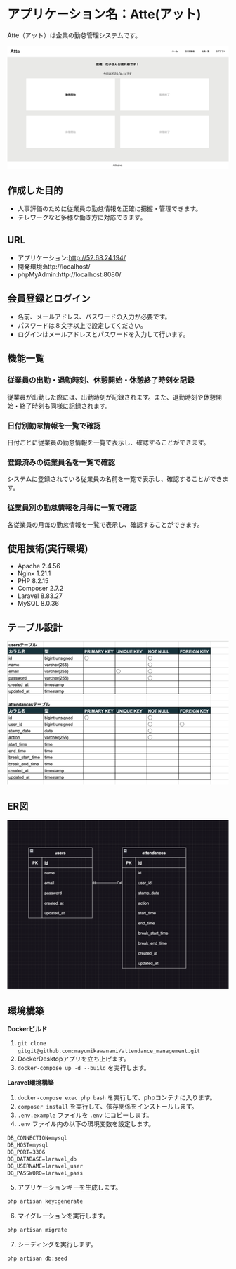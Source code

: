 # アプリケーション名：Atte(アット)
Atte（アット）は企業の勤怠管理システムです。

![alt text](Atte_MainPage.png)

## 作成した目的
- 人事評価のために従業員の勤怠情報を正確に把握・管理できます。
- テレワークなど多様な働き方に対応できます。

## URL
- アプリケーション:http://52.68.24.194/
- 開発環境:http://localhost/
- phpMyAdmin:http://localhost:8080/

## 会員登録とログイン
- 名前、メールアドレス、パスワードの入力が必要です。
- パスワードは８文字以上で設定してください。
- ログインはメールアドレスとパスワードを入力して行います。

## 機能一覧
### 従業員の出勤・退勤時刻、休憩開始・休憩終了時刻を記録
従業員が出勤した際には、出勤時刻が記録されます。また、退勤時刻や休憩開始・終了時刻も同様に記録されます。
### 日付別勤怠情報を一覧で確認
日付ごとに従業員の勤怠情報を一覧で表示し、確認することができます。
### 登録済みの従業員名を一覧で確認
システムに登録されている従業員の名前を一覧で表示し、確認することができます。
### 従業員別の勤怠情報を月毎に一覧で確認
各従業員の月毎の勤怠情報を一覧で表示し、確認することができます。

## 使用技術(実行環境)
- Apache 2.4.56
- Nginx 1.21.1
- PHP 8.2.15
- Composer 2.7.2
- Laravel 8.83.27
- MySQL 8.0.36

## テーブル設計
![alt text](attendance_management_table_design.png)

## ER図
![alt text](ER_Diagram.png)

## 環境構築
**Dockerビルド**
1. `git clone gitgit@github.com:mayumikawanami/attendance_management.git`
2. DockerDesktopアプリを立ち上げます。
3. `docker-compose up -d --build` を実行します。

**Laravel環境構築**
1. `docker-compose exec php bash` を実行して、phpコンテナに入ります。
2. `composer install` を実行して、依存関係をインストールします。
3. `.env.example` ファイルを `.env` にコピーします。
4. `.env` ファイル内の以下の環境変数を設定します。
```plaintext
DB_CONNECTION=mysql
DB_HOST=mysql
DB_PORT=3306
DB_DATABASE=laravel_db
DB_USERNAME=laravel_user
DB_PASSWORD=laravel_pass
```
5. アプリケーションキーを生成します。
``` bash
php artisan key:generate
```

6. マイグレーションを実行します。
``` bash
php artisan migrate
```

7. シーディングを実行します。
``` bash
php artisan db:seed
```
